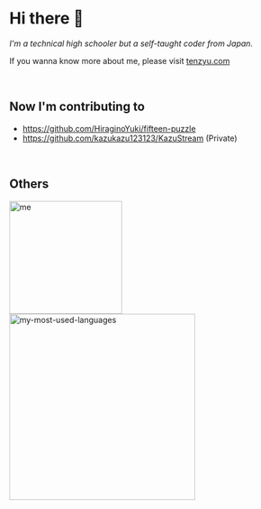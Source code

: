 # Hi there 👋

_I'm a technical high schooler but a self-taught coder from Japan._

If you wanna know more about me, please visit [tenzyu.com](https://tenzyu.com)

<br />

## Now  I'm contributing to

- <https://github.com/HiraginoYuki/fifteen-puzzle>
- <https://github.com/kazukazu123123/KazuStream> (Private)

<br />

## Others

<div>
  <img alt="me" width="200px" align="left" src="https://cdn.discordapp.com/attachments/752286472383758416/757471800203673700/me.png" />
</div>

<div>
  <img alt="my-most-used-languages" width="330px" src="https://github-readme-stats.vercel.app/api/top-langs/?username=tenzyu&layout=compact&theme=graywhite" />
</div>
